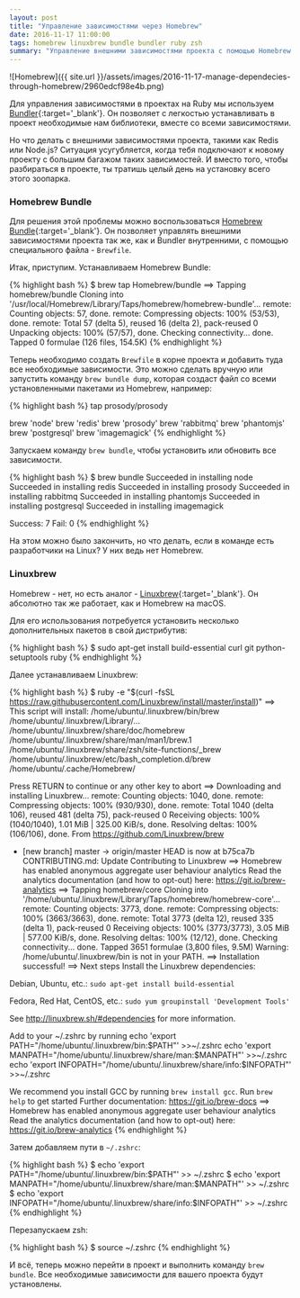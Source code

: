 ```yaml
---
layout: post
title: "Управление зависимостями через Homebrew"
date: 2016-11-17 11:00:00
tags: homebrew linuxbrew bundle bundler ruby zsh
summary: "Управление внешними зависимостями проекта c помощью Homebrew Bundle."
---
```


![Homebrew]({{ site.url }}/assets/images/2016-11-17-manage-dependecies-through-homebrew/2960edcf98e4b.png)

Для управления зависимостями в проектах на Ruby мы используем [Bundler](http://bundler.io){:target='_blank'}. Он позволяет с легкостью устанавливать в проект необходимые нам библиотеки, вместе со всеми зависимостями.

Но что делать с внешними зависимостями проекта, такими как Redis или Node.js?
Ситуация усугубляется, когда тебя подключают к новому проекту с большим багажом таких зависимостей. И вместо того, чтобы разбираться в проекте, ты тратишь целый день на установку всего этого зоопарка.

### Homebrew Bundle

Для решения этой проблемы можно воспользоваться [Homebrew Bundle](https://github.com/Homebrew/homebrew-bundle){:target='_blank'}. Он позволяет управлять внешними зависимостями проекта так же, как и Bundler внутренними, с помощью специального файла - `Brewfile`.

Итак, приступим. Устанавливаем Homebrew Bundle:

{% highlight bash %}
$ brew tap Homebrew/bundle
==> Tapping homebrew/bundle
Cloning into '/usr/local/Homebrew/Library/Taps/homebrew/homebrew-bundle'...
remote: Counting objects: 57, done.
remote: Compressing objects: 100% (53/53), done.
remote: Total 57 (delta 5), reused 16 (delta 2), pack-reused 0
Unpacking objects: 100% (57/57), done.
Checking connectivity... done.
Tapped 0 formulae (126 files, 154.5K)
{% endhighlight %}

Теперь необходимо создать `Brewfile` в корне проекта и добавить туда все необходимые зависимости. Это можно сделать вручную или запустить команду `brew bundle dump`, которая создаст файл со всеми установленными пакетами из Homebrew, например:

{% highlight bash %}
tap prosody/prosody

brew 'node'
brew 'redis'
brew 'prosody'
brew 'rabbitmq'
brew 'phantomjs'
brew 'postgresql'
brew 'imagemagick'
{% endhighlight %}

Запускаем команду `brew bundle`, чтобы установить или обновить все зависимости.

{% highlight bash %}
$ brew bundle
Succeeded in installing node
Succeeded in installing redis
Succeeded in installing prosody
Succeeded in installing rabbitmq
Succeeded in installing phantomjs
Succeeded in installing postgresql
Succeeded in installing imagemagick

Success: 7 Fail: 0
{% endhighlight %}

На этом можно было закончить, но что делать, если в команде есть разработчики на Linux? У них ведь нет Homebrew.

### Linuxbrew

Homebrew - нет, но есть аналог - [Linuxbrew](http://linuxbrew.sh){:target='_blank'}. Он абсолютно так же работает, как и Homebrew на macOS.

Для его использования потребуется установить несколько дополнительных пакетов в свой дистрибутив:

{% highlight bash %}
$ sudo apt-get install build-essential curl git python-setuptools ruby
{% endhighlight %}

Далее устанавливаем Linuxbrew:

{% highlight bash %}
$ ruby -e "$(curl -fsSL https://raw.githubusercontent.com/Linuxbrew/install/master/install)"
==> This script will install:
/home/ubuntu/.linuxbrew/bin/brew
/home/ubuntu/.linuxbrew/Library/...
/home/ubuntu/.linuxbrew/share/doc/homebrew
/home/ubuntu/.linuxbrew/share/man/man1/brew.1
/home/ubuntu/.linuxbrew/share/zsh/site-functions/_brew
/home/ubuntu/.linuxbrew/etc/bash_completion.d/brew
/home/ubuntu/.cache/Homebrew/

Press RETURN to continue or any other key to abort
==> Downloading and installing Linuxbrew...
remote: Counting objects: 1040, done.
remote: Compressing objects: 100% (930/930), done.
remote: Total 1040 (delta 106), reused 481 (delta 75), pack-reused 0
Receiving objects: 100% (1040/1040), 1.01 MiB | 325.00 KiB/s, done.
Resolving deltas: 100% (106/106), done.
From https://github.com/Linuxbrew/brew
 * [new branch]      master     -> origin/master
HEAD is now at b75ca7b CONTRIBUTING.md: Update Contributing to Linuxbrew
==> Homebrew has enabled anonymous aggregate user behaviour analytics
Read the analytics documentation (and how to opt-out) here:
  https://git.io/brew-analytics
==> Tapping homebrew/core
Cloning into '/home/ubuntu/.linuxbrew/Library/Taps/homebrew/homebrew-core'...
remote: Counting objects: 3773, done.
remote: Compressing objects: 100% (3663/3663), done.
remote: Total 3773 (delta 12), reused 335 (delta 1), pack-reused 0
Receiving objects: 100% (3773/3773), 3.05 MiB | 577.00 KiB/s, done.
Resolving deltas: 100% (12/12), done.
Checking connectivity... done.
Tapped 3651 formulae (3,800 files, 9.5M)
Warning: /home/ubuntu/.linuxbrew/bin is not in your PATH.
==> Installation successful!
==> Next steps
Install the Linuxbrew dependencies:

Debian, Ubuntu, etc.:
  `sudo apt-get install build-essential`

Fedora, Red Hat, CentOS, etc.:
  `sudo yum groupinstall 'Development Tools'`

See http://linuxbrew.sh/#dependencies for more information.

Add to your ~/.zshrc by running
  echo 'export PATH="/home/ubuntu/.linuxbrew/bin:$PATH"' >>~/.zshrc
  echo 'export MANPATH="/home/ubuntu/.linuxbrew/share/man:$MANPATH"' >>~/.zshrc
  echo 'export INFOPATH="/home/ubuntu/.linuxbrew/share/info:$INFOPATH"' >>~/.zshrc

We recommend you install GCC by running `brew install gcc`.
Run `brew help` to get started
Further documentation: https://git.io/brew-docs
==> Homebrew has enabled anonymous aggregate user behaviour analytics
Read the analytics documentation (and how to opt-out) here:
  https://git.io/brew-analytics
{% endhighlight %}

Затем добавляем пути в `~/.zshrc`:

{% highlight bash %}
$ echo 'export PATH="/home/ubuntu/.linuxbrew/bin:$PATH"' >> ~/.zshrc
$ echo 'export MANPATH="/home/ubuntu/.linuxbrew/share/man:$MANPATH"' >> ~/.zshrc
$ echo 'export INFOPATH="/home/ubuntu/.linuxbrew/share/info:$INFOPATH"' >> ~/.zshrc
{% endhighlight %}

Перезапускаем zsh:

{% highlight bash %}
$ source ~/.zshrc
{% endhighlight %}

И всё, теперь можно перейти в проект и выполнить команду `brew bundle`. Все необходимые зависимости для вашего проекта будут установлены.
